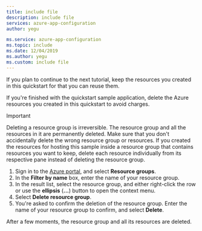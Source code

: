 ```yaml
---
title: include file
description: include file
services: azure-app-configuration
author: yegu

ms.service: azure-app-configuration
ms.topic: include
ms.date: 12/04/2019
ms.author: yegu
ms.custom: include file
---
```


If you plan to continue to the next tutorial, keep the resources you created in this quickstart for that you can reuse them.

If you're finished with the quickstart sample application, delete the Azure resources you created in this quickstart to avoid charges.

> [!IMPORTANT]
> Deleting a resource group is irreversible. The resource group and all the resources in it are permanently deleted. Make sure that you don't accidentally delete the wrong resource group or resources. If you created the resources for hosting this sample inside a resource group that contains resources you want to keep, delete each resource individually from its respective pane instead of deleting the resource group.

1. Sign in to the [Azure portal](https://portal.azure.com), and select **Resource groups**.
1. In the **Filter by name** box, enter the name of your resource group. 
1. In the result list, select the resource group, and either right-click the row or use the **ellipsis** (**...**) button to open the context menu.
1. Select **Delete resource group**.
1. You're asked to confirm the deletion of the resource group. Enter the name of your resource group to confirm, and select **Delete**.

After a few moments, the resource group and all its resources are deleted.
